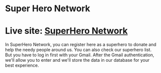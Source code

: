 # Super Hero Network
# Live site: [SuperHero Network](https://real-life-superheros.web.app/)
In SuperHero Network, you can register here as a superhero to donate and help the needy people around us. You can also check our superhero list. But you have to log in first with your Gmail. After the Gmail authentication, we'll allow you to enter and we'll store the data in our database for your best experience.
